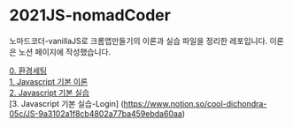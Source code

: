 # 2021JS-nomadCoder

노마드코더-vanillaJS로 크롬앱만들기의 이론과 실습 파일을 정리한 레포입니다.
이론은 노션 페이지에 작성했습니다.

[0. 환경세팅](https://www.notion.so/0-f58e6c40a5d3479a83b25c4d9c5f7451)
<br>
[1. Javascript 기본 이론](https://www.notion.so/JS-1-9a3102a1f8cb4802a77ba459ebda60aa)
<br>
[2. Javascript 기본 실습](https://www.notion.so/cool-dichondra-05c/JS-9a3102a1f8cb4802a77ba459ebda60aa)
<br>
[3. Javascript 기본 실습-Login] (https://www.notion.so/cool-dichondra-05c/JS-9a3102a1f8cb4802a77ba459ebda60aa)
